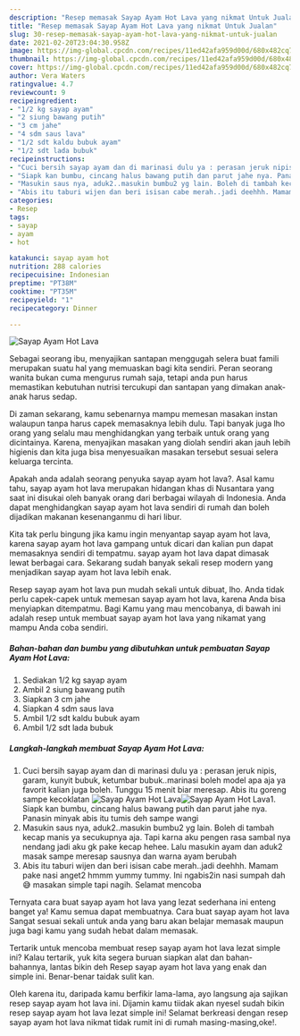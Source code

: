 ```yaml
---
description: "Resep memasak Sayap Ayam Hot Lava yang nikmat Untuk Jualan"
title: "Resep memasak Sayap Ayam Hot Lava yang nikmat Untuk Jualan"
slug: 30-resep-memasak-sayap-ayam-hot-lava-yang-nikmat-untuk-jualan
date: 2021-02-20T23:04:30.958Z
image: https://img-global.cpcdn.com/recipes/11ed42afa959d00d/680x482cq70/sayap-ayam-hot-lava-foto-resep-utama.jpg
thumbnail: https://img-global.cpcdn.com/recipes/11ed42afa959d00d/680x482cq70/sayap-ayam-hot-lava-foto-resep-utama.jpg
cover: https://img-global.cpcdn.com/recipes/11ed42afa959d00d/680x482cq70/sayap-ayam-hot-lava-foto-resep-utama.jpg
author: Vera Waters
ratingvalue: 4.7
reviewcount: 9
recipeingredient:
- "1/2 kg sayap ayam"
- "2 siung bawang putih"
- "3 cm jahe"
- "4 sdm saus lava"
- "1/2 sdt kaldu bubuk ayam"
- "1/2 sdt lada bubuk"
recipeinstructions:
- "Cuci bersih sayap ayam dan di marinasi dulu ya : perasan jeruk nipis, garam, kunyit bubuk, ketumbar bubuk..marinasi boleh model apa aja ya favorit kalian juga boleh. Tunggu 15 menit biar meresap. Abis itu goreng sampe kecoklatan"
- "Siapk kan bumbu, cincang halus bawang putih dan parut jahe nya. Panasin minyak abis itu tumis deh sampe wangi"
- "Masukin saus nya, aduk2..masukin bumbu2 yg lain. Boleh di tambah kecap manis ya secukupnya aja. Tapi karna aku pengen rasa sambal nya nendang jadi aku gk pake kecap hehee. Lalu masukin ayam dan aduk2 masak sampe meresap sausnya dan warna ayam berubah"
- "Abis itu taburi wijen dan beri isisan cabe merah..jadi deehhh. Mamam pake nasi anget2 hmmm yummy tummy. Ini ngabis2in nasi sumpah dah😅 masakan simple tapi nagih. Selamat mencoba"
categories:
- Resep
tags:
- sayap
- ayam
- hot

katakunci: sayap ayam hot 
nutrition: 288 calories
recipecuisine: Indonesian
preptime: "PT38M"
cooktime: "PT35M"
recipeyield: "1"
recipecategory: Dinner

---
```



![Sayap Ayam Hot Lava](https://img-global.cpcdn.com/recipes/11ed42afa959d00d/680x482cq70/sayap-ayam-hot-lava-foto-resep-utama.jpg)

Sebagai seorang ibu, menyajikan santapan menggugah selera buat famili merupakan suatu hal yang memuaskan bagi kita sendiri. Peran seorang  wanita bukan cuma mengurus rumah saja, tetapi anda pun harus memastikan kebutuhan nutrisi tercukupi dan santapan yang dimakan anak-anak harus sedap.

Di zaman  sekarang, kamu sebenarnya mampu memesan masakan instan walaupun tanpa harus capek memasaknya lebih dulu. Tapi banyak juga lho orang yang selalu mau menghidangkan yang terbaik untuk orang yang dicintainya. Karena, menyajikan masakan yang diolah sendiri akan jauh lebih higienis dan kita juga bisa menyesuaikan masakan tersebut sesuai selera keluarga tercinta. 



Apakah anda adalah seorang penyuka sayap ayam hot lava?. Asal kamu tahu, sayap ayam hot lava merupakan hidangan khas di Nusantara yang saat ini disukai oleh banyak orang dari berbagai wilayah di Indonesia. Anda dapat menghidangkan sayap ayam hot lava sendiri di rumah dan boleh dijadikan makanan kesenanganmu di hari libur.

Kita tak perlu bingung jika kamu ingin menyantap sayap ayam hot lava, karena sayap ayam hot lava gampang untuk dicari dan kalian pun dapat memasaknya sendiri di tempatmu. sayap ayam hot lava dapat dimasak lewat berbagai cara. Sekarang sudah banyak sekali resep modern yang menjadikan sayap ayam hot lava lebih enak.

Resep sayap ayam hot lava pun mudah sekali untuk dibuat, lho. Anda tidak perlu capek-capek untuk memesan sayap ayam hot lava, karena Anda bisa menyiapkan ditempatmu. Bagi Kamu yang mau mencobanya, di bawah ini adalah resep untuk membuat sayap ayam hot lava yang nikamat yang mampu Anda coba sendiri.

<!--inarticleads1-->

##### Bahan-bahan dan bumbu yang dibutuhkan untuk pembuatan Sayap Ayam Hot Lava:

1. Sediakan 1/2 kg sayap ayam
1. Ambil 2 siung bawang putih
1. Siapkan 3 cm jahe
1. Siapkan 4 sdm saus lava
1. Ambil 1/2 sdt kaldu bubuk ayam
1. Ambil 1/2 sdt lada bubuk




<!--inarticleads2-->

##### Langkah-langkah membuat Sayap Ayam Hot Lava:

1. Cuci bersih sayap ayam dan di marinasi dulu ya : perasan jeruk nipis, garam, kunyit bubuk, ketumbar bubuk..marinasi boleh model apa aja ya favorit kalian juga boleh. Tunggu 15 menit biar meresap. Abis itu goreng sampe kecoklatan
<img src="https://img-global.cpcdn.com/steps/3e4b64e44267fda5/160x128cq70/sayap-ayam-hot-lava-langkah-memasak-1-foto.jpg" alt="Sayap Ayam Hot Lava"><img src="https://img-global.cpcdn.com/steps/5056a334efd4d6c1/160x128cq70/sayap-ayam-hot-lava-langkah-memasak-1-foto.jpg" alt="Sayap Ayam Hot Lava">1. Siapk kan bumbu, cincang halus bawang putih dan parut jahe nya. Panasin minyak abis itu tumis deh sampe wangi
1. Masukin saus nya, aduk2..masukin bumbu2 yg lain. Boleh di tambah kecap manis ya secukupnya aja. Tapi karna aku pengen rasa sambal nya nendang jadi aku gk pake kecap hehee. Lalu masukin ayam dan aduk2 masak sampe meresap sausnya dan warna ayam berubah
1. Abis itu taburi wijen dan beri isisan cabe merah..jadi deehhh. Mamam pake nasi anget2 hmmm yummy tummy. Ini ngabis2in nasi sumpah dah😅 masakan simple tapi nagih. Selamat mencoba




Ternyata cara buat sayap ayam hot lava yang lezat sederhana ini enteng banget ya! Kamu semua dapat membuatnya. Cara buat sayap ayam hot lava Sangat sesuai sekali untuk anda yang baru akan belajar memasak maupun juga bagi kamu yang sudah hebat dalam memasak.

Tertarik untuk mencoba membuat resep sayap ayam hot lava lezat simple ini? Kalau tertarik, yuk kita segera buruan siapkan alat dan bahan-bahannya, lantas bikin deh Resep sayap ayam hot lava yang enak dan simple ini. Benar-benar taidak sulit kan. 

Oleh karena itu, daripada kamu berfikir lama-lama, ayo langsung aja sajikan resep sayap ayam hot lava ini. Dijamin kamu tiidak akan nyesel sudah bikin resep sayap ayam hot lava lezat simple ini! Selamat berkreasi dengan resep sayap ayam hot lava nikmat tidak rumit ini di rumah masing-masing,oke!.

